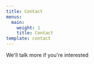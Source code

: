 ```yaml
---
title: Contact
menus:
  main:
    weight: 1
    title: Contact
template: contact
---
```


We'll talk more if you're interested
